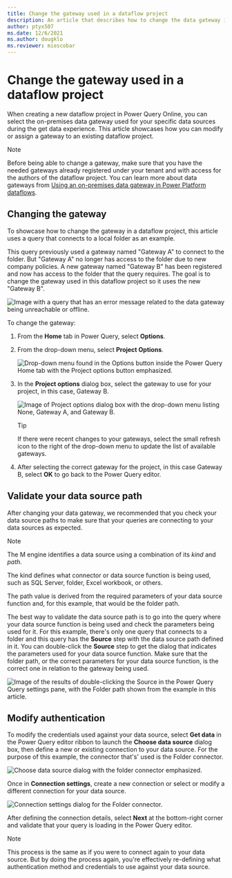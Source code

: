 ```yaml
---
title: Change the gateway used in a dataflow project
description: An article that describes how to change the data gateway in Power Query Online dataflow projects.
author: ptyx507
ms.date: 12/6/2021
ms.author: dougklo
ms.reviewer: miescobar
---
```

# Change the gateway used in a dataflow project

When creating a new dataflow project in Power Query Online, you can select the on-premises data gateway used for your specific data sources during the get data experience. This article showcases how you can modify or assign a gateway to an existing dataflow project.

>[!NOTE]
>Before being able to change a gateway, make sure that you have the needed gateways already registered under your tenant and with access for the authors of the dataflow project. You can learn more about data gateways from [Using an on-premises data gateway in Power Platform dataflows](dataflows/using-dataflows-with-on-premises-data.md).

## Changing the gateway

To showcase how to change the gateway in a dataflow project, this article uses a query that connects to a local folder as an example.

This query previously used a gateway named "Gateway A" to connect to the folder. But "Gateway A" no longer has access to the folder due to new company policies. A new gateway named "Gateway B" has been registered and now has access to the folder that the query requires. The goal is to change the gateway used in this dataflow project so it uses the new "Gateway B".

![Image with a query that has an error message related to the data gateway being unreachable or offline.](media\change-gateway\gateway-error.png)

To change the gateway:

1. From the **Home** tab in Power Query, select **Options**.
2. From the drop-down menu, select **Project Options**.

   ![Drop-down menu found in the Options button inside the Power Query Home tab with the Project options button emphasized.](media\change-gateway\project-options.png)

3. In the **Project options** dialog box, select the gateway to use for your project, in this case, Gateway B.

   ![Image of Project options dialog box with the drop-down menu listing None, Gateway A, and Gateway B.](media\change-gateway\project-options-dialog-change-gateway.png)

   >[!Tip]
   >If there were recent changes to your gateways, select the small refresh icon to the right of the drop-down menu to update the list of available gateways.

4. After selecting the correct gateway for the project, in this case Gateway B, select **OK** to go back to the Power Query editor.

## Validate your data source path

After changing your data gateway, we recommended that you check your data source paths to make sure that your queries are connecting to your data sources as expected.

>[!Note]
>The M engine identifies a data source using a combination of its *kind* and *path*.
>
>The kind defines what connector or data source function is being used, such as SQL Server, folder, Excel workbook, or others.
>
>The path value is derived from the required parameters of your data source function and, for this example, that would be the folder path.

The best way to validate the data source path is to go into the query where your data source function is being used and check the parameters being used for it. For this example, there's only one query that connects to a folder and this query has the **Source** step with the data source path defined in it. You can double-click the **Source** step to get the dialog that indicates the parameters used for your data source function. Make sure that the folder path, or the correct parameters for your data source function, is the correct one in relation to the gateway being used.

![Image of the results of double-clicking the Source in the Power Query Query settings pane, with the Folder path shown from the example in this article.](media\change-gateway\data-source-path.png)

## Modify authentication

To modify the credentials used against your data source, select **Get data** in the Power Query editor ribbon to launch the **Choose data source** dialog box, then define a new or existing connection to your data source. For the purpose of this example, the connector that's' used is the Folder connector.

![Choose data source dialog with the folder connector emphasized.](media\change-gateway\choose-data-source.png)

Once in **Connection settings**, create a new connection or select or modify a different connection for your data source.

![Connection settings dialog for the Folder connector.](media\change-gateway\folder-connection-settings.png)

After defining the connection details, select **Next** at the bottom-right corner and validate that your query is loading in the Power Query editor.

>[!NOTE]
>This process is the same as if you were to connect again to your data source. But by doing the process again, you're effectively re-defining what authentication method and credentials to use against your data source.
